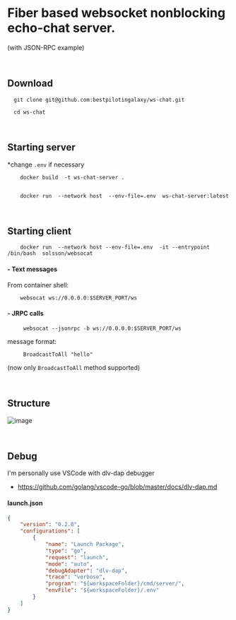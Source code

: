 


# Fiber based websocket nonblocking echo-chat server.
(with JSON-RPC example)

&nbsp;



## Download
      
      git clone git@github.com:bestpilotingalaxy/ws-chat.git
      
      cd ws-chat

&nbsp;

## Starting server
*change `.env` if necessary

        docker build  -t ws-chat-server .
        
        
        docker run  --network host  --env-file=.env  ws-chat-server:latest


&nbsp;

## Starting client 
        
        docker run  --network host --env-file=.env  -it --entrypoint  /bin/bash  solsson/websocat
        
#### - Text messages

From container shell:

        websocat ws://0.0.0.0:$SERVER_PORT/ws

#### - JRPC calls

         websocat --jsonrpc -b ws://0.0.0.0:$SERVER_PORT/ws
         
message format: 
            
         BroadcastToAll "hello"
(now only `BroadcastToAll` method supported)



&nbsp;

## Structure 
![image](https://user-images.githubusercontent.com/59182467/128648205-88b0217a-f0ff-4169-a102-dd12322a35ce.png)


&nbsp;

## Debug

I'm personally use VSCode with dlv-dap debugger
* https://github.com/golang/vscode-go/blob/master/docs/dlv-dap.md


#### launch.json
```json
{
    "version": "0.2.0",
    "configurations": [
        {
            "name": "Launch Package",
            "type": "go",
            "request": "launch",
            "mode": "auto",
            "debugAdapter": "dlv-dap",
            "trace": "verbose",
            "program": "${workspaceFolder}/cmd/server/",
            "envFile": "${workspaceFolder}/.env"
        }
    ]
}
```

